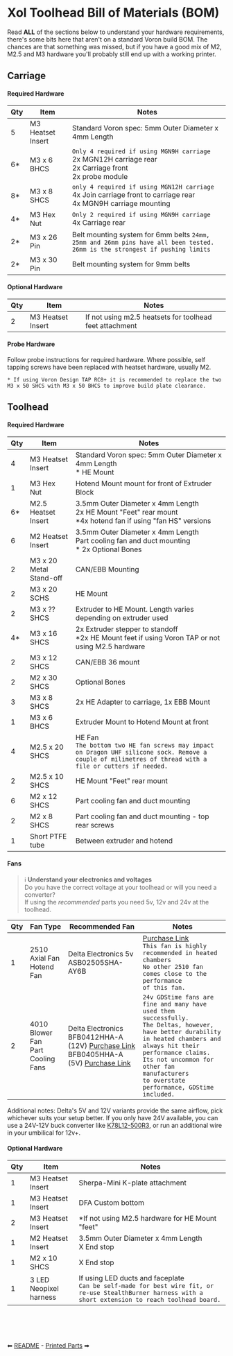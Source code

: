 # Xol Toolhead Bill of Materials (BOM)
Read **ALL** of the sections below to understand your hardware requirements, there's some bits here that aren't on a standard Voron build BOM.
The chances are that something was missed, but if you have a good mix of M2, M2.5 and M3 hardware you'll probably still end up with a working printer.

## Carriage

#### Required Hardware
| Qty | Item              | Notes                                                                                                                       |
| --- | ----------------- | --------------------------------------------------------------------------------------------------------------------------- |
| 5   | M3 Heatset Insert | Standard Voron spec: 5mm Outer Diameter x 4mm Length                                                                        |
| 6*  | M3 x 6 BHCS       | `Only 4 required if using MGN9H carriage`<br/>2x MGN12H carriage rear <br/>2x Carriage front <br/>2x probe module                               |
| 8*  | M3 x 8 SHCS       | `only 4 required if using MGN12H carriage`<br/>4x Join carriage front to carriage rear<br/>4x MGN9H carriage mounting       |
| 4*  | M3 Hex Nut        | `Only 2 required if using MGN9H carriage`<br/>4x Carriage rear                                                              |
| 2*  | M3 x 26 Pin       | Belt mounting system for 6mm belts `24mm, 25mm and 26mm pins have all been tested. 26mm is the strongest if pushing limits` |
| 2*  | M3 x 30 Pin       | Belt mounting system for 9mm belts                                                                                          |

#### Optional Hardware
| Qty | Item              | Notes                                                   |
| --- | ----------------- | ------------------------------------------------------- |
| 2   | M3 Heatset Insert | If not using m2.5 heatsets for toolhead feet attachment |

#### Probe Hardware
Follow probe instructions for required hardware. Where possible, self tapping screws have been replaced with heatset hardware, usually M2.

`* If using Voron Design TAP RC8+ it is recommended to replace the two M3 x 50 SHCS with M3 x 50 BHCS to improve build plate clearance.`

## Toolhead

#### Required Hardware
| Qty | Item                    | Notes                                                                                                                                                        |
| --- | ----------------------- | ------------------------------------------------------------------------------------------------------------------------------------------------------------ |
| 4   | M3 Heatset Insert       | Standard Voron spec: 5mm Outer Diameter x 4mm Length <br/> * HE Mount                                                                                        |
| 1   | M3 Hex Nut              | Hotend Mount mount for front of Extruder Block                                                                                                               |
| 6*  | M2.5 Heatset Insert     | 3.5mm Outer Diameter x 4mm Length <br/> 2x HE Mount "Feet" rear mount <br/> *4x hotend fan if using "fan HS" versions                                        |
| 6   | M2 Heatset Insert       | 3.5mm Outer Diameter x 4mm Length <br/> Part cooling fan and duct mounting <br/> * 2x Optional Bones                                                         |
| 2   | M3 x 20 Metal Stand-off | CAN/EBB Mounting                                                                                                                                             |
| 2   | M3 x 20 SCHS            | HE Mount                                                                                                                                                     |
| 2   | M3 x ?? SHCS            | Extruder to HE Mount. Length varies depending on extruder used                                                                                               |
| 4*  | M3 x 16 SHCS            | 2x Extruder stepper to standoff<br/>*2x HE Mount feet if using Voron TAP or not using M2.5 hardware                                                          |
| 2   | M3 x 12 SHCS            | CAN/EBB 36 mount                                                                                                                                             |
| 2   | M2 x 30 SHCS            | Optional Bones                                                                                                                                               |
| 3   | M3 x 8 SHCS             | 2x HE Adapter to carriage, 1x EBB Mount                                                                                                                      |
| 1   | M3 x 6 BHCS             | Extruder Mount to Hotend Mount at front                                                                                                                      |
| 4   | M2.5 x 20 SHCS          | HE Fan <br/>`The bottom two HE fan screws may impact on Dragon UHF silicone sock. Remove a couple of milimetres of thread with a file or cutters if needed.` |
| 2   | M2.5 x 10 SHCS          | HE Mount "Feet" rear mount                                                                                                                                   |
| 6   | M2 x 12 SHCS            | Part cooling fan and duct mounting                                                                                                                           |
| 2   | M2 x 8 SHCS             | Part cooling fan and duct mounting - top rear screws                                                                                                         |
| 1   | Short PTFE tube         | Between extruder and hotend                                                                                                                                  |

#### Fans
> :information_source: **Understand your electronics and voltages** <br/>
> Do you have the correct voltage at your toolhead or will you need a converter?<br/>
> If using the _recommended_ parts you need 5v, 12v and 24v at the toolhead.

| Qty | Fan Type | Recommended Fan | Notes |
|-----|------|------|-----|
| 1 | 2510 Axial Fan <br/> Hotend Fan | Delta Electronics 5v <br/> ASB02505SHA-AY6B | <a href="https://www.digikey.com/en/products/detail/delta-electronics/ASB02505SHA-AY6B/7491489">Purchase Link</a> <br/> `This fan is highly recommended in heated chambers`<br/>`No other 2510 fan comes close to the performance`<br/>`of this fan.` | 
| 2 | 4010 Blower Fan <br/> Part Cooling Fans | Delta Electronics <br/> BFB0412HHA-A (12V) <a href="https://www.digikey.com/en/products/detail/delta-electronics/BFB0412HHA-A/2560487">Purchase Link</a> <br/> BFB0405HHA-A (5V)  <a href="https://www.digikey.com/en/products/detail/delta-electronics/BFB0405HHA-A/1014444">Purchase Link</a> <br/> |  `24v GDStime fans are fine and many have used them successfully.`<br/>`The Deltas, however, have better durability`<br/>`in heated chambers and always hit their performance claims.`<br/>`Its not uncommon for other fan manufacturers`<br/>`to overstate performance, GDStime included.`|

Additional notes: Delta's 5V and 12V variants provide the same airflow, pick whichever suits your setup better. If you only have 24V available, you can use a 24V-12V buck converter like [K78L12-500R3](https://www.digikey.com/en/products/detail/mornsun-america-llc/K78L12-500R3/16784476), or run an additional wire in your umbilical for 12v+.

#### Optional Hardware
| Qty | Item | Notes|
|-----|------|------|
|1 | M3 Heatset Insert| Sherpa-Mini K-plate attachment|
|1 | M3 Heatset Insert| DFA Custom bottom|
|2 | M3 Heatset Insert| *If not using M2.5 hardware for HE Mount "feet" |
|1 | M2 Heatset Insert | 3.5mm Outer Diameter x 4mm Length <br/>X End stop|
|1 | M2 x 10 SHCS | X End stop|
|1 | 3 LED Neopixel harness | If using LED ducts and faceplate <br/>`Can be self-made for best wire fit, or re-use StealthBurner harness with a short extension to reach toolhead board.` |

<br/><br/><br/><br/>
⬅ [README](README.md) - [Printed Parts](printing.md) ➡
